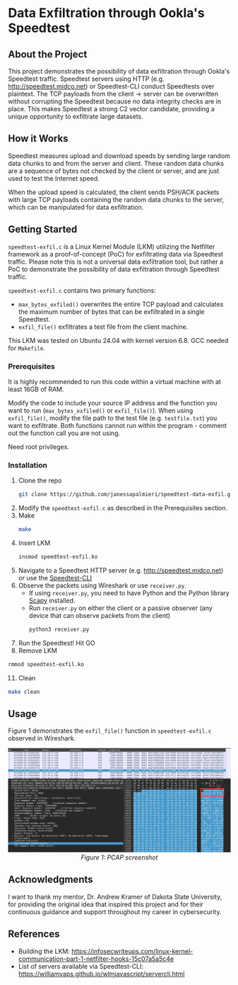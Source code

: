 # Data Exfiltration through Ookla's Speedtest
<!-- ABOUT THE PROJECT -->
## About the Project
This project demonstrates the possibility of data exfiltration through Ookla's Speedtest traffic. Speedtest servers using HTTP (e.g. http://speedtest.midco.net) or Speedtest-CLI conduct Speedtests over plaintext. The TCP payloads from the client -> server can be overwritten without corrupting the Speedtest because no data integrity checks are in place. This makes Speedtest a strong C2 vector candidate, providing a unique opportunity to exfiltrate large datasets. 

<!-- GETTING STARTED -->
## How it Works
Speedtest measures upload and download speeds by sending large random data chunks to and from the server and client. These random data chunks are a sequence of bytes not checked by the client or server, and are just used to test the Internet speed.

When the upload speed is calculated, the client sends PSH/ACK packets with large TCP payloads containing the random data chunks to the server, which can be manipulated for data exfiltration. 

<!-- GETTING STARTED -->
## Getting Started

`speedtest-exfil.c` is a Linux Kernel Module (LKM) utilizing the Netfilter framework as a proof-of-concept (PoC) for exfiltrating data via Speedtest traffic. Please note this is not a universal data exfiltration tool, but rather a PoC to demonstrate the possibility of data exfiltration through Speedtest traffic. 

`speedtest-exfil.c` contains two primary functions: 
- `max_bytes_exfiled()` overwrites the entire TCP payload and calculates the maximum number of bytes that can be exfiltrated in a single Speedtest. 
- `exfil_file()` exfiltrates a test file from the client machine. 

This LKM was tested on Ubuntu 24.04 with kernel version 6.8. GCC needed for `Makefile`.

### Prerequisites

It is highly recommended to run this code within a virtual machine with at least 16GB of RAM.

Modify the code to include your source IP address and the function you want to run (`max_bytes_exfiled()` or `exfil_file()`). When using `exfil_file()`, modify the file path to the test file (e.g. `testfile.txt`) you want to exfiltrate. Both functions cannot run within the program - comment out the function call you are not using. 

Need root privileges. 

### Installation

1. Clone the repo
   ```sh
   git clone https://github.com/janessapalmieri/speedtest-data-exfil.git
   ```
2. Modify the `speedtest-exfil.c` as described in the Prerequisites section. 
3. Make
   ```sh
   make
   ```
4. Insert LKM
   ```sh
   insmod speedtest-exfil.ko
   ```
5. Navigate to a Speedtest HTTP server (e.g. http://speedtest.midco.net) or use the [Speedtest-CLI](https://www.speedtest.net/apps/cli)
6. Observe the packets using Wireshark or use `receiver.py`.
   - If using `receiver.py`, you need to have Python and the Python library [Scapy](https://scapy.readthedocs.io/en/latest/installation.html) installed.
   - Run `receiver.py` on either the client or a passive observer (any device that can observe packets from the client)
        ```sh
        python3 receiver.py
        ```
10. Run the Speedtest! Hit GO
11. Remove LKM 
   ```sh
   rmmod speedtest-exfil.ko
   ```
11. Clean
   ```sh
   make clean
   ```   
<!-- USAGE EXAMPLES -->
## Usage

Figure 1 demonstrates the `exfil_file()` function in `speedtest-exfil.c` observed in Wireshark. 
<p align="center">
  <img src="images/pcap-screenshot.png" alt="PCAP Screenshot" width="1000"/>
  <br>
  <em>Figure 1: PCAP screenshot</em>
</p>

<!-- ACKNOWLEDGMENTS -->
## Acknowledgments

I want to thank my mentor, Dr. Andrew Kramer of Dakota State University, for providing the original idea that inspired this project and for their continuous guidance and support throughout my career in cybersecurity. 

## References
- Building the LKM: https://infosecwriteups.com/linux-kernel-communication-part-1-netfilter-hooks-15c07a5a5c4e
- List of servers available via Speedtest-CLI: https://williamyaps.github.io/wlmjavascript/servercli.html



